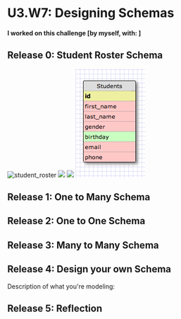 # U3.W7: Designing Schemas


#### I worked on this challenge [by myself, with: ]


## Release 0: Student Roster Schema
<!-- display your image inline here -->
![student_roster](https://www.dropbox.com/s/s2zigckzkih2ti1/schema_1.tiff?raw=true)
<img src="https://www.dropbox.com/s/s2zigckzkih2ti1/schema_1.tiff">
<img src="https://www.dropbox.com/sc/87n6zxdbrwu569k/1mYE1Qnhqj">
<img src="week_7/2_designing_schemas/schema_1.tiff">

## Release 1: One to Many Schema
<!-- display your image inline here -->


## Release 2: One to One Schema
<!-- display your image inline here -->


## Release 3: Many to Many Schema
<!-- display your image inline here -->


## Release 4: Design your own Schema
Description of what you're modeling: 

<!-- display your one-to-one image inline here -->
<!-- display your many-to-many image inline here -->

## Release 5: Reflection
